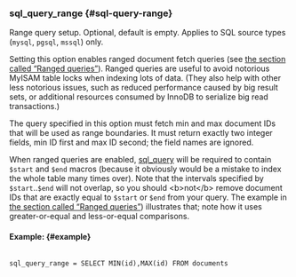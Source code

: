 ### sql_query_range {#sql-query-range}

Range query setup. Optional, default is empty. Applies to SQL source types (`mysql`, `pgsql`, `mssql`) only.

Setting this option enables ranged document fetch queries (see [the section called “Ranged queries”](../../3_indexing/sql_data_sources_mysql,_postgresql.md#ranged-queries)). Ranged queries are useful to avoid notorious MyISAM table locks when indexing lots of data. (They also help with other less notorious issues, such as reduced performance caused by big result sets, or additional resources consumed by InnoDB to serialize big read transactions.)

The query specified in this option must fetch min and max document IDs that will be used as range boundaries. It must return exactly two integer fields, min ID first and max ID second; the field names are ignored.

When ranged queries are enabled, [sql_query](../../data_source_configuration_options/sqlquery.md) will be required to contain `$start` and `$end` macros (because it obviously would be a mistake to index the whole table many times over). Note that the intervals specified by `$start`..`$end` will not overlap, so you should &lt;b&gt;not&lt;/b&gt; remove document IDs that are exactly equal to `$start` or `$end` from your query. The example in [the section called “Ranged queries”](../../3_indexing/sql_data_sources_mysql,_postgresql.md#ranged-queries)) illustrates that; note how it uses greater-or-equal and less-or-equal comparisons.

#### Example: {#example}

```

sql_query_range = SELECT MIN(id),MAX(id) FROM documents

```